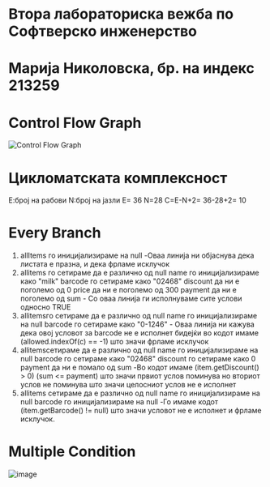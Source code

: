 # Втора лабораториска вежба по Софтверско инженерство
# Марија Николовска, бр. на индекс 213259
# Control Flow Graph
![Control Flow Graph](https://github.com/NikolovskaMarija/SI_2024_lab2_213259/assets/165567931/f05a000e-7a08-4eae-89e6-d9278491be05)
# Цикломатската комплексност
Е:број на рабови N:број на јазли E= 36  N=28 C=E-N+2= 36-28+2= 10
# Every Branch 
1. allItems го иницијализираме на null -Оваа линија ни објаснува дека листата е празна, и дека фрламе исклучок
2. allitems го сетираме да е различно од null name го иницијализираме како "milk" barcode го сетираме како "02468" discount да ни е поголемо од 0 price да ни е поголемо од 300 payment да ни е поголемо од sum - Со оваа линија ги исполнуваме сите услови односно TRUE
3. allitemsго сетираме да е различно од null name го иницијализираме на null barcode го сетираме како "0-1246" - Оваа линија ни кажува дека овој условот за barcode не е исполнет бидејќи во кодот имаме  (allowed.indexOf(c) == -1) што значи фрламе исклучок
4. allitemsсетираме да е различно од null name го иницијализираме на null barcode го сетираме како "02468" discount го сетираме како 0 payment да ни е помало од  sum -Во кодот имаме  (item.getDiscount() > 0) (sum <= payment) што значи првиот услов поминува но вториот услов не поминува што значи целосниот услов не е исполнет
5. allitems сетираме да е различно од null name го иницијализираме на null barcode го иницијализираме на null -Го имаме кодот (item.getBarcode() != null) што значи условот не е исполнет и фрламе исклучок.
# Multiple Condition
![image](https://github.com/NikolovskaMarija/SI_2024_lab2_213259/assets/165567931/923782cc-11e5-40f4-abca-f10367982449)


